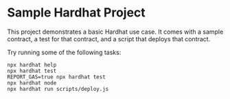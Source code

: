 # Sample Hardhat Project

This project demonstrates a basic Hardhat use case. It comes with a sample contract, a test for that contract, and a script that deploys that contract.

Try running some of the following tasks:
 
```shell
npx hardhat help
npx hardhat test
REPORT_GAS=true npx hardhat test
npx hardhat node
npx hardhat run scripts/deploy.js
```
